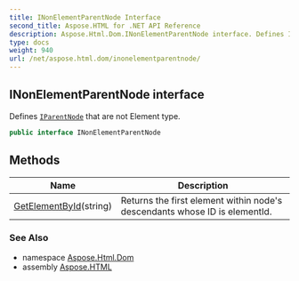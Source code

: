 ```yaml
---
title: INonElementParentNode Interface
second_title: Aspose.HTML for .NET API Reference
description: Aspose.Html.Dom.INonElementParentNode interface. Defines IParentNode that are not Element type
type: docs
weight: 940
url: /net/aspose.html.dom/inonelementparentnode/
---
```

## INonElementParentNode interface

Defines [`IParentNode`](../iparentnode/) that are not Element type.

```csharp
public interface INonElementParentNode
```

## Methods

| Name | Description |
| --- | --- |
| [GetElementById](../../aspose.html.dom/inonelementparentnode/getelementbyid/)(string) | Returns the first element within node's descendants whose ID is elementId. |

### See Also

* namespace [Aspose.Html.Dom](../../aspose.html.dom/)
* assembly [Aspose.HTML](../../)

